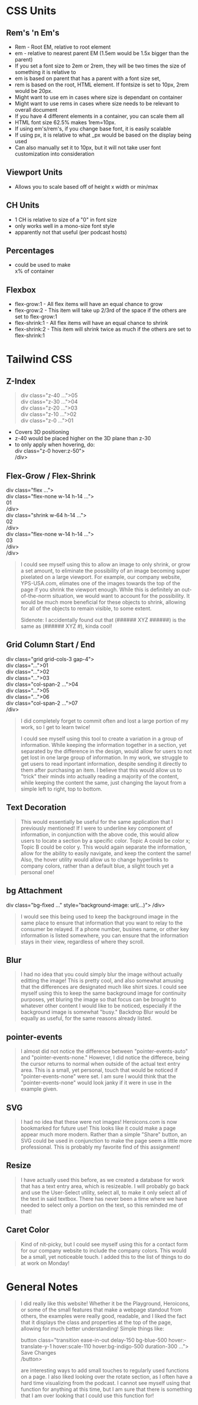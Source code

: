 # CSS Units #

## Rem's 'n Em's ##

* Rem - Root EM, relative to root element
* em - relative to nearest parent EM (1.5em would be 1.5x bigger than the parent)
* If you set a font size to 2em or 2rem, they will be two times the size of something it is relative to
* em is based on parent that has a parent with a font size set, 
* rem is based on the root, HTML element. If fontsize is set to 10px, 2rem would be 20px.
* Might want to use em in cases where size is dependant on container
* Might want to use rems in cases where size needs to be relevant to overall document
* If you have 4 different elements in a container, you can scale them all
* HTML font size 62.5% makes 1rem=10px.
* If using em's/rem's, if you change base font, it is easily scalable
* If using px, it is relative to what _px would be based on the display being used
* Can also manually set it to 10px, but it will not take user font customization into consideration

## Viewport Units ##

* Allows you to scale based off of height x width or min/max

## CH Units ##

* 1 CH is relative to size of a "0" in font size
* only works well in a mono-size font style
* apparently not that useful (per podcast hosts)

## Percentages ##

* could be used to make <div></div> x% of container

## Flexbox ##

* flex-grow:1 - All flex items will have an equal chance to grow
* flex-grow:2 - This item will take up 2/3rd of the space if the others are set to flex-grow:1
* flex-shrink:1 - All flex items will have an equal chance to shrink
* flex-shrink:2 - This item will shrink twice as much if the others are set to flex-shrink:1

# Tailwind CSS #

## Z-Index ##
> div class="z-40 ...">05</div>  
div class="z-30 ...">04</div>  
div class="z-20 ...">03</div>  
div class="z-10 ...">02</div>  
div class="z-0 ...">01</div>  
* Covers 3D positioning
* z-40 would be placed higher on the 3D plane than z-30
* to only apply when hovering, do:  
div class="z-0 hover:z-50">  
/div>

## Flex-Grow / Flex-Shrink ##

div class="flex ...">  
   div class="flex-none w-14 h-14 ...">  
    01  
   /div>  
  div class="shrink w-64 h-14 ...">  
    02  
  /div>  
  div class="flex-none w-14 h-14 ...">  
    03  
  /div>  
/div>
> I could see myself using this to allow an image to only shrink, or grow a set amount, to eliminate the possibility of an image becoming super pixelated on a large viewport. For example, our company website, YPS-USA.com, elimates one of the images towards the top of
> the page if you shrink the viewport enough. While this is definitely an out-of-the-norm situation, we would want to account for the possibility. It would be much more beneficial for these objects to shrink, allowing for all of the objects to remain visible, to some
> extent.
>
> Sidenote: I accidentally found out that (###### XYZ ######) is the same as (###### XYZ #), kinda cool!

## Grid Column Start / End ##
div class="grid grid-cols-3 gap-4">  
  div class="...">01</div>  
  div class="...">02</div>  
  div class="...">03</div>  
  div class="col-span-2 ...">04</div>  
  div class="...">05</div>  
  div class="...">06</div>  
  div class="col-span-2 ...">07</div>  
/div>
> I did completely forget to commit often and lost a large portion of my work, so I get to learn twice!
>
> I could see myself using this tool to create a variation in a group of information. While keeping the information together in a section, yet separated by the difference in the design, would allow for users to not get lost in one large group of information.
> In my work, we struggle to get users to read inportant information, despite sending it directly to them after purchasing an item. I believe that this would allow us to "trick" their minds into actually reading a majority of the content, while keeping the content the
> same, just changing the layout from a simple left to right, top to bottom.


## Text Decoration ##
> This would essentially be useful for the same application that I previously mentioned! If I were to underline key component of information, in conjunction with the above code, this would allow users to locate a section by a specific color. Topic A could be color x;
> Topic B could be color y. This would again separate the information, allow for the ability to easily navigate, and keep the content the same! Also, the hover utility would allow us to change hyperlinks to company colors, rather than a default blue, a slight touch
> yet a personal one!

## bg Attachment ##
div class="bg-fixed ..." style="background-image: url(...)"> /div>
> I would see this being used to keep the background image in the same place to ensure that information that you want to relay to the consumer be relayed. If a phone number, busines name, or other key information is listed somewhere, you can ensure that the information
> stays in their view, regardless of where they scroll.

## Blur ##
> I had no idea that you could simply blur the image without actually editting the image! This is pretty cool, and also somewhat amusing that the differences are designated much like shirt sizes. I could see myself using this to keep the same background image for
> continuity purposes, yet bluring the image so that focus can be brought to whatever other content I would like to be noticed, especially if the background image is somewhat "busy." Backdrop Blur would be equally as useful, for the same reasons already listed.

## pointer-events ##
> I almost did not notice the difference between "pointer-events-auto" and "pointer-events-none." However, I did notice the differece, being the cursor returns to normal when outside of the actual text entry area. This is a small, yet personal, touch that would be
> noticed if "pointer-events-none" were set. I am sure I would think that the "pointer-events-none" would look janky if it were in use in the example given.

## SVG ##
> I had no idea that these were not images! Heroicons.com is now bookmarked for future use! This looks like it could make a page appear much more modern. Rather than a simple "Share" button, an SVG could be used in conjunction to make the page seem a little more
> professional. This is probably my favorite find of this assignment!

## Resize ##
> I have actually used this before, as we created a database for work that has a text entry area, which is resizeable. I will probably go back and use the User-Select utility, select all, to make it only select all of the text in said textbox. There has never been a
> time where we have needed to select only a portion on the text, so this reminded me of that!

## Caret Color ##
> Kind of nit-picky, but I could see myself using this for a contact form for our company website to include the company colors. This would be a small, yet noticeable touch. I added this to the list of things to do at work on Monday!

# General Notes #
> I did really like this website! Whether it be the Playground, Heroicons, or some of the small features that make a webpage standout from others, the examples were really good, readable, and I liked the fact that it displays the class and properties at the top of the
> page, allowing for much better understanding! Simple things like:
>
> button class="transition ease-in-out delay-150 bg-blue-500 hover:-translate-y-1 hover:scale-110 hover:bg-indigo-500 duration-300 ...">  
>  Save Changes  
> /button>  
>
> are interesting ways to add small touches to regularly used functions on a page. I also liked looking over the rotate section, as I often have a hard time visualizing from the podcast. I cannot see myself using that function for anything at this time, but I am sure
> that there is something that I am over looking that I could use this function for! 
